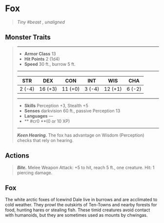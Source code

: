 # Fox
>*Tiny #beast , unaligned*
## Monster Traits
>___
>- **Armor Class** 13
>- **Hit Points** 2 (1d4)
>- **Speed** 30 ft., burrow 5 ft.
>___
>|STR|DEX|CON|INT|WIS|CHA|
>|:---:|:---:|:---:|:---:|:---:|:---:|
>|2 (-4)|16 (+3)|11 (+0)|3 (-4)|12 (+1)|6 (-2)|
>___
>- **Skills** Perception +3, Stealth +5
>- **Senses** darkvision 60 ft., passive Perception 13
>- **Languages** —
>- ** #cr0 **(0 or 10 XP)
>___
>***Keen Hearing.*** The fox has advantage on Wisdom (Perception) checks that rely on hearing.  
>
## Actions
>***Bite.*** Melee Weapon Attack: +5 to hit, reach 5 ft., one creature. Hit: 1 piercing damage.
## Fox
The white arctic foxes of Icewind Dale live in burrows and are acclimated to cold weather. They prowl the outskirts of Ten-Towns and nearby forests for food, hunting hares or stealing fish. These timid creatures avoid contact with humanoids, but they are sometimes used as mounts by chwingas.